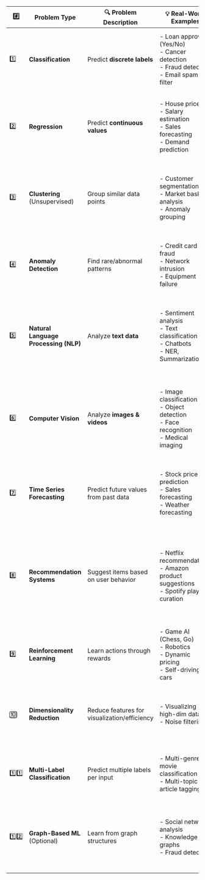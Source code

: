| #️⃣    | Problem Type                          | 🔍 Problem Description                       | 💡 Real-World Examples                                                                           | 📦 Algorithms & Tools                                                                                                    | 📊 Evaluation Metrics                                                                                                                                       |
| ------ | ------------------------------------- | -------------------------------------------- | ------------------------------------------------------------------------------------------------ | ------------------------------------------------------------------------------------------------------------------------ | ----------------------------------------------------------------------------------------------------------------------------------------------------------- |
| 1️⃣    | **Classification**                    | Predict **discrete labels**                  | - Loan approval (Yes/No) <br> - Cancer detection <br> - Fraud detection <br> - Email spam filter | - Logistic Regression <br> - Random Forest <br> - XGBoost, CatBoost <br> - LightGBM <br> - Neural Networks (MLP)         | - Accuracy <br> - Precision <br> - Recall <br> - F1-Score <br> - ROC-AUC <br> - Confusion Matrix                                                            |
| 2️⃣    | **Regression**                        | Predict **continuous values**                | - House prices <br> - Salary estimation <br> - Sales forecasting <br> - Demand prediction        | - Linear Regression <br> - Random Forest Regressor <br> - XGBoost, LightGBM <br> - Ridge, Lasso                          | - MAE (Mean Absolute Error) <br> - MSE (Mean Squared Error) <br> - RMSE (Root MSE) <br> - R² Score (Coefficient of Determination)                           |
| 3️⃣    | **Clustering** (Unsupervised)         | Group similar data points                    | - Customer segmentation <br> - Market basket analysis <br> - Anomaly grouping                    | - K-Means <br> - DBSCAN <br> - Hierarchical Clustering <br> - GMM (Gaussian Mixture)                                     | - Silhouette Score <br> - Davies-Bouldin Index <br> - Calinski-Harabasz Score <br> - Elbow Method (for K)                                                   |
| 4️⃣    | **Anomaly Detection**                 | Find rare/abnormal patterns                  | - Credit card fraud <br> - Network intrusion <br> - Equipment failure                            | - Isolation Forest <br> - One-Class SVM <br> - LOF (Local Outlier Factor) <br> - Autoencoders                            | - Precision, Recall (especially Recall) <br> - F1-Score <br> - ROC-AUC <br> - Confusion Matrix                                                              |
| 5️⃣    | **Natural Language Processing (NLP)** | Analyze **text data**                        | - Sentiment analysis <br> - Text classification <br> - Chatbots <br> - NER, Summarization        | - TF-IDF + Naive Bayes <br> - BERT, RoBERTa, GPT <br> - spaCy, NLTK, Hugging Face                                        | - Accuracy <br> - Precision, Recall, F1 <br> - BLEU (for translation) <br> - ROUGE (for summarization) <br> - Perplexity (for language models)              |
| 6️⃣    | **Computer Vision**                   | Analyze **images & videos**                  | - Image classification <br> - Object detection <br> - Face recognition <br> - Medical imaging    | - CNNs <br> - Transfer Learning (ResNet, EfficientNet) <br> - YOLO, SSD, Faster R-CNN <br> - OpenCV, PyTorch, TensorFlow | - Accuracy <br> - IoU (Intersection over Union, for object detection) <br> - mAP (mean Average Precision) <br> - Confusion Matrix                           |
| 7️⃣    | **Time Series Forecasting**           | Predict future values from past data         | - Stock price prediction <br> - Sales forecasting <br> - Weather forecasting                     | - ARIMA, SARIMA <br> - Prophet (Meta/Facebook) <br> - LSTM, GRU <br> - XGBoost, LightGBM                                 | - MAE <br> - MSE <br> - RMSE <br> - MAPE (Mean Absolute Percentage Error) <br> - R² Score                                                                   |
| 8️⃣    | **Recommendation Systems**            | Suggest items based on user behavior         | - Netflix recommendations <br> - Amazon product suggestions <br> - Spotify playlist curation     | - Collaborative Filtering <br> - Content-Based Filtering <br> - Hybrid Models <br> - LightFM, Surprise                   | - Precision\@K <br> - Recall\@K <br> - MAP (Mean Average Precision) <br> - NDCG (Normalized Discounted Cumulative Gain) <br> - RMSE (for rating prediction) |
| 9️⃣    | **Reinforcement Learning**            | Learn actions through rewards                | - Game AI (Chess, Go) <br> - Robotics <br> - Dynamic pricing <br> - Self-driving cars            | - Q-Learning <br> - DQN (Deep Q-Network) <br> - Policy Gradients <br> - PPO, A3C                                         | - Reward maximization <br> - Cumulative Reward <br> - Average Episode Length <br> - Success Rate                                                            |
| 🔟     | **Dimensionality Reduction**          | Reduce features for visualization/efficiency | - Visualizing high-dim data <br> - Noise filtering                                               | - PCA <br> - t-SNE <br> - UMAP                                                                                           | - Explained Variance (PCA) <br> - Visualization plots <br> - Reconstruction Error (for Autoencoders)                                                        |
| 1️⃣1️⃣ | **Multi-Label Classification**        | Predict multiple labels per input            | - Multi-genre movie classification <br> - Multi-topic article tagging                            | - Binary Relevance <br> - Classifier Chains <br> - Neural Nets                                                           | - Hamming Loss <br> - Subset Accuracy <br> - Precision, Recall, F1 (Macro/Micro)                                                                            |
| 1️⃣2️⃣ | **Graph-Based ML** (Optional)         | Learn from graph structures                  | - Social network analysis <br> - Knowledge graphs <br> - Fraud detection                         | - Graph Neural Networks (GNNs) <br> - Node2Vec <br> - GraphSAGE                                                          | - Node classification accuracy <br> - Link prediction AUC <br> - Graph metrics (modularity, centrality)                                                     |
